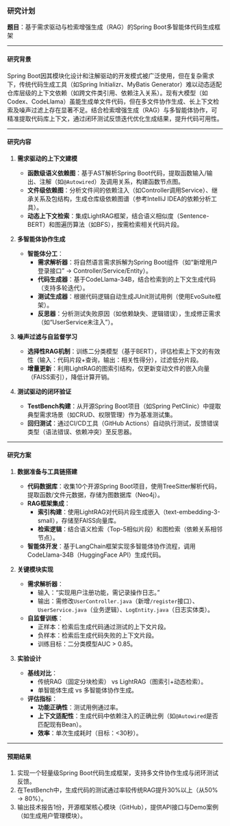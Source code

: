 ### 研究计划

**题目**：基于需求驱动与检索增强生成（RAG）的Spring Boot多智能体代码生成框架  

---

#### **研究背景**

Spring Boot因其模块化设计和注解驱动的开发模式被广泛使用，但在复杂需求下，传统代码生成工具（如Spring Initializr、MyBatis Generator）难以动态适配仓库层级的上下文依赖（如跨文件类引用、依赖注入关系）。现有大模型（如Codex、CodeLlama）虽能生成单文件代码，但在多文件协作生成、长上下文检索及噪声过滤上存在显著不足。结合检索增强生成（RAG）与多智能体协作，可精准提取代码库上下文，通过闭环测试反馈迭代优化生成结果，提升代码可用性。  

---

#### **研究内容**

1. **需求驱动的上下文建模**
   - **函数级语义依赖图**：基于AST解析Spring Boot代码，提取函数输入/输出、注解（如`@Autowired`）及调用关系，构建函数节点图。  
   - **文件级依赖图**：分析文件间的依赖注入（如Controller调用Service）、继承关系及包结构，生成仓库级依赖图谱（参考IntelliJ IDEA的依赖分析工具）。  
   - **动态上下文检索**：集成LightRAG框架，结合语义相似度（Sentence-BERT）和图遍历算法（如BFS），按需检索相关代码片段。  

2. **多智能体协作生成**  
   - **智能体分工**：  
     - **需求解析器**：将自然语言需求拆解为Spring Boot组件（如“新增用户登录接口” → Controller/Service/Entity）。  
     - **代码生成器**：基于CodeLlama-34B，结合检索到的上下文生成代码（支持多轮迭代）。  
     - **测试生成器**：根据代码逻辑自动生成JUnit测试用例（使用EvoSuite框架）。  
     - **反思器**：分析测试失败原因（如依赖缺失、逻辑错误），生成修正需求（如“UserService未注入”）。  

3. **噪声过滤与自监督学习**  
   - **选择性RAG机制**：训练二分类模型（基于BERT），评估检索上下文的有效性（输入：代码片段+查询，输出：相关性得分），过滤低分片段。  
   - **增量更新**：利用LightRAG的图索引结构，仅更新变动文件的嵌入向量（FAISS索引），降低计算开销。  

4. **测试驱动的闭环验证**  
   - **TestBench构建**：从开源Spring Boot项目（如Spring PetClinic）中提取典型需求场景（如CRUD、权限管理）作为基准测试集。  
   - **回归测试**：通过CI/CD工具（GitHub Actions）自动执行测试，反馈错误类型（语法错误、依赖冲突）至反思器。  

---

#### **研究方案**

1. **数据准备与工具链搭建**
   - **代码数据库**：收集10个开源Spring Boot项目，使用TreeSitter解析代码，提取函数/文件元数据，存储为图数据库（Neo4j）。  
   - **RAG框架集成**：  
     - **索引构建**：使用LightRAG对代码片段生成嵌入（text-embedding-3-small），存储至FAISS向量库。  
     - **检索逻辑**：结合语义检索（Top-5相似片段）和图检索（依赖关系相邻节点）。  
   - **智能体开发**：基于LangChain框架实现多智能体协作流程，调用CodeLlama-34B（HuggingFace API）生成代码。  

2. **关键模块实现**  
   - **需求解析器**：  
     - 输入：“实现用户注册功能，需记录操作日志。”  
     - 输出：需修改`UserController.java`（新增`/register`接口）、`UserService.java`（业务逻辑）、`LogEntity.java`（日志实体类）。  
   - **自监督训练**：  
     - 正样本：检索后生成代码通过测试的上下文片段。  
     - 负样本：检索后生成代码失败的上下文片段。  
     - 训练目标：二分类模型AUC > 0.85。  

3. **实验设计**  
   - **基线对比**：  
     - 传统RAG（固定分块检索） vs LightRAG（图索引+动态检索）。  
     - 单智能体生成 vs 多智能体协作生成。  
   - **评估指标**：  
     - **功能正确性**：测试用例通过率。  
     - **上下文适配性**：生成代码中依赖注入的正确比例（如`@Autowired`是否匹配现有Bean）。  
     - **效率**：单次生成耗时（目标：<30秒）。  

---

#### **预期结果**

1. 实现一个轻量级Spring Boot代码生成框架，支持多文件协作生成与闭环测试反馈。  
2. 在TestBench中，生成代码的测试通过率较传统RAG提升30%以上（从50% → 80%）。  
3. 输出技术报告1份，开源框架核心模块（GitHub），提供API接口与Demo案例（如生成用户管理模块）。  
